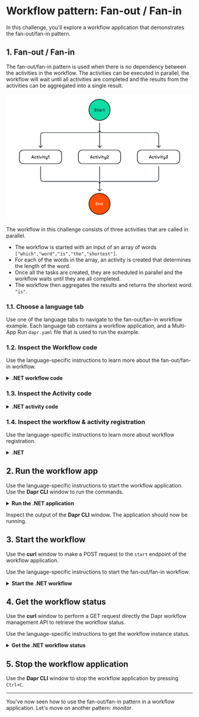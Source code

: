 # Workflow pattern: Fan-out / Fan-in

In this challenge, you'll explore a workflow application that demonstrates the fan-out/fan-in pattern.

## 1. Fan-out / Fan-in

The fan-out/fan-in pattern is used when there is no dependency between the activities in the workflow. The activities can be executed in parallel, the workflow will wait until all activities are completed and the results from the activities can be aggregated into a single result.

![Task Chaining](images/dapr-uni-wf-pattern-fan-out-fan-in-v1.png)

The workflow in this challenge consists of three activities that are called in parallel.

- The workflow is started with an input of an array of words `["which","word","is","the","shortest"]`.
- For each of the words in the array, an activity is created that determines the length of the word.
- Once all the tasks are created, they are scheduled in parallel and the workflow waits until they are all completed.
- The workflow then aggregates the results and returns the shortest word: `"is"`.

### 1.1. Choose a language tab

Use one of the language tabs to navigate to the fan-out/fan-in workflow example. Each language tab contains a workflow application, and a Multi-App Run `dapr.yaml` file that is used to run the example.

### 1.2. Inspect the Workflow code

Use the language-specific instructions to learn more about the fan-out/fan-in workflow.

<details>
   <summary><b>.NET workflow code</b></summary>

Open the `FanOutFanInWorkflow.cs` file located in the `FanOutFanIn` folder. This file contains the workflow code.

Notice that has an `input` of type `string[]`.  The workflow uses a `foreach` loop to iterate over the input array and create a task for each word in the array. Instead of awaiting each task inside the `foreach` loop, the tasks are added to a list of tasks, which is then passed to the `Task.WhenAll()` method outside the loop. At this moment the the workflow engine will schedule all the activities (fan-out), and the workflow will wait until all activities have been completed (fan-in).

```csharp
// This list will contain the tasks that will be executed by the Dapr Workflow engine.
List<Task<WordLength>> tasks = new();
        
foreach (string item in input)
{
   // Tasks are added to the list
   tasks.Add(context.CallActivityAsync<WordLength>(
      nameof(GetWordLength),
      item));
}

// The Dapr Workflow engine will schedule all the tasks and wait for all tasks to complete before continuing.
var allWordLengths = await Task.WhenAll(tasks);
```

</details>

### 1.3. Inspect the Activity code

<details>
   <summary><b>.NET activity code</b></summary>

The workflow uses only one activity, `GetWordLength`, and is located in the `FanOutFanIn/Activities` folder.

</details>

### 1.4. Inspect the workflow & activity registration

Use the language-specific instructions to learn more about workflow registration.

<details>
   <summary><b>.NET</b></summary>

Locate the `Program.cs` file in the `FanOutFanIn` folder. This file contains the code to register the workflow and activities using the `AddDaprWorkflow()` extension method.

This application also has a `start` HTTP POST endpoint that is used to start the workflow, and accepts an array of strings as the input.

</details>

## 2. Run the workflow app

Use the language-specific instructions to start the workflow application. Use the **Dapr CLI** window to run the commands.

<details>
   <summary><b>Run the .NET application</b></summary>

Navigate to the *csharp/fan-out-fan-in* folder:

```bash
cd csharp/fan-out-fan-in
```

Install the dependencies and build the project:

```bash
dotnet build FanOutFanIn
```

Run the application using the Dapr CLI:

```bash
dapr run -f .
```

</details>

Inspect the output of the **Dapr CLI** window. The application should now be running.

## 3. Start the workflow

Use the **curl** window to make a POST request to the `start` endpoint of the workflow application.

Use the language-specific instructions to start the fan-out/fan-in workflow.

<details>
   <summary><b>Start the .NET workflow</b></summary>

In the **curl** window, run the following command to start the workflow:

```curl
curl -i --request POST \
  --url http://localhost:5256/start \
  --header 'content-type: application/json' \
  --data '["which","word","is","the","shortest"]'
```

Expected output:

```text
HTTP/1.1 202 Accepted
Content-Length: 0
Date: Thu, 17 Apr 2025 13:41:03 GMT
Server: Kestrel
Location: 402bc03326e94ea9af5e400b1a718b8b
```

The **Dapr CLI** window should contain these application log statements:

```text
== APP - fanoutfanin == GetWordLength: Received input: is.
== APP - fanoutfanin == GetWordLength: Received input: which.
== APP - fanoutfanin == GetWordLength: Received input: the.
== APP - fanoutfanin == GetWordLength: Received input: shortest.
== APP - fanoutfanin == GetWordLength: Received input: word.
```

> Note: the order of the log statements may vary, as the activities are executed in parallel.

</details>

## 4. Get the workflow status

Use the **curl** window to perform a GET request directly the Dapr workflow management API to retrieve the workflow status.

Use the language-specific instructions to get the workflow instance status.

<details>
   <summary><b>Get the .NET workflow status</b></summary>

Use the **curl** window to make a GET request to get the status of a workflow instance:

```curl
curl --request GET --url http://localhost:3556/v1.0/workflows/dapr/<INSTANCEID>
```

Where `<INSTANCEID>` is the workflow instance ID you received in the `Location` header in the previous step.

Expected output:

```json
{"instanceID":"402bc03326e94ea9af5e400b1a718b8b","workflowName":"FanOutFanInWorkflow","createdAt":"2025-04-17T13:41:04.035237868Z","lastUpdatedAt":"2025-04-17T13:41:04.083785576Z","runtimeStatus":"COMPLETED","properties":{"dapr.workflow.input":"[\"which\",\"word\",\"is\",\"the\",\"shortest\"]","dapr.workflow.output":"\"is\""}}
```

</details>

## 5. Stop the workflow application

Use the **Dapr CLI** window to stop the workflow application by pressing `Ctrl+C`.

---

You've now seen how to use the fan-out/fan-in pattern in a workflow application. Let's move on another pattern: *monitor*.
